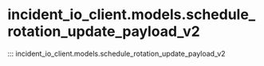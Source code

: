 # incident_io_client.models.schedule_rotation_update_payload_v2

::: incident_io_client.models.schedule_rotation_update_payload_v2
